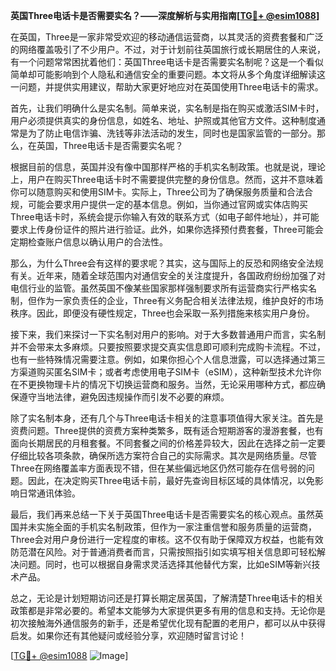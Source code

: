 **英国Three电话卡是否需要实名？——深度解析与实用指南[[TG💪+ @esim1088](https://t.me/s/esim1088)]**

在英国，Three是一家非常受欢迎的移动通信运营商，以其灵活的资费套餐和广泛的网络覆盖吸引了不少用户。不过，对于计划前往英国旅行或长期居住的人来说，有一个问题常常困扰着他们：英国Three电话卡是否需要实名制呢？这是一个看似简单却可能影响到个人隐私和通信安全的重要问题。本文将从多个角度详细解读这一问题，并提供实用建议，帮助大家更好地应对在英国使用Three电话卡的需求。

首先，让我们明确什么是实名制。简单来说，实名制是指在购买或激活SIM卡时，用户必须提供真实的身份信息，如姓名、地址、护照或其他官方文件。这种制度通常是为了防止电信诈骗、洗钱等非法活动的发生，同时也是国家监管的一部分。那么，在英国，Three电话卡是否需要实名呢？

根据目前的信息，英国并没有像中国那样严格的手机实名制政策。也就是说，理论上，用户在购买Three电话卡时不需要提供完整的身份信息。然而，这并不意味着你可以随意购买和使用SIM卡。实际上，Three公司为了确保服务质量和合法合规，可能会要求用户提供一定的基本信息。例如，当你通过官网或实体店购买Three电话卡时，系统会提示你输入有效的联系方式（如电子邮件地址），并可能要求上传身份证件的照片进行验证。此外，如果你选择预付费套餐，Three可能会定期检查账户信息以确认用户的合法性。

那么，为什么Three会有这样的要求呢？其实，这与国际上的反恐和网络安全法规有关。近年来，随着全球范围内对通信安全的关注度提升，各国政府纷纷加强了对电信行业的监管。虽然英国不像某些国家那样强制要求所有运营商实行严格实名制，但作为一家负责任的企业，Three有义务配合相关法律法规，维护良好的市场秩序。因此，即便没有硬性规定，Three也会采取一系列措施来核实用户身份。

接下来，我们来探讨一下实名制对用户的影响。对于大多数普通用户而言，实名制并不会带来太多麻烦。只要按照要求提交真实信息即可顺利完成购卡流程。不过，也有一些特殊情况需要注意。例如，如果你担心个人信息泄露，可以选择通过第三方渠道购买匿名SIM卡；或者考虑使用电子SIM卡（eSIM），这种新型技术允许你在不更换物理卡片的情况下切换运营商和服务。当然，无论采用哪种方式，都应确保遵守当地法律，避免因违规操作而引发不必要的麻烦。

除了实名制本身，还有几个与Three电话卡相关的注意事项值得大家关注。首先是资费问题。Three提供的资费方案种类繁多，既有适合短期游客的漫游套餐，也有面向长期居民的月租套餐。不同套餐之间的价格差异较大，因此在选择之前一定要仔细比较各项条款，确保所选方案符合自己的实际需求。其次是网络质量。尽管Three在网络覆盖率方面表现不错，但在某些偏远地区仍然可能存在信号弱的问题。因此，在决定购买Three电话卡前，最好先查询目标区域的具体情况，以免影响日常通讯体验。

最后，我们再来总结一下关于英国Three电话卡是否需要实名的核心观点。虽然英国并未实施全面的手机实名制政策，但作为一家注重信誉和服务质量的运营商，Three会对用户身份进行一定程度的审核。这不仅有助于保障双方权益，也能有效防范潜在风险。对于普通消费者而言，只需按照指引如实填写相关信息即可轻松解决问题。同时，也可以根据自身需求灵活选择其他替代方案，比如eSIM等新兴技术产品。

总之，无论是计划短期访问还是打算长期定居英国，了解清楚Three电话卡的相关政策都是非常必要的。希望本文能够为大家提供更多有用的信息和支持。无论你是初次接触海外通信服务的新手，还是希望优化现有配置的老用户，都可以从中获得启发。如果你还有其他疑问或经验分享，欢迎随时留言讨论！

[[TG💪+ @esim1088](https://t.me/s/esim1088) ![Image](https://i.postimg.cc/4NQfJmqS/Snipaste-2025-05-13-00-14-12.png)]